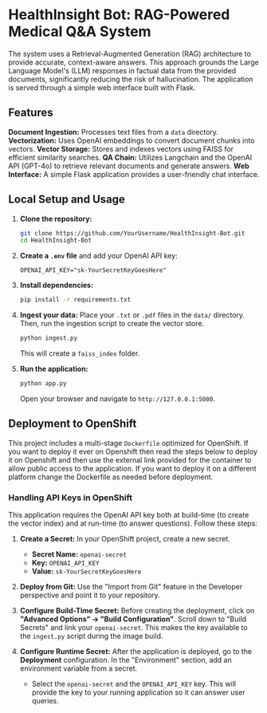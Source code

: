 # HealthInsight Bot: RAG-Powered Medical Q&A System

The system uses a Retrieval-Augmented Generation (RAG) architecture to provide accurate, context-aware answers. This approach grounds the Large Language Model's (LLM) responses in factual data from the provided documents, significantly reducing the risk of hallucination. The application is served through a simple web interface built with Flask.

## Features
**Document Ingestion:** Processes text files from a `data` directory.
**Vectorization:** Uses OpenAI embeddings to convert document chunks into vectors.
**Vector Storage:** Stores and indexes vectors using FAISS for efficient similarity searches.
**QA Chain:** Utilizes Langchain and the OpenAI API (GPT-4o) to retrieve relevant documents and generate answers.
**Web Interface:** A simple Flask application provides a user-friendly chat interface.

## Local Setup and Usage

1.  **Clone the repository:**
    ```bash
    git clone https://github.com/YourUsername/HealthInsight-Bot.git
    cd HealthInsight-Bot
    ```

2.  **Create a `.env` file** and add your OpenAI API key:
    ```
    OPENAI_API_KEY="sk-YourSecretKeyGoesHere"
    ```

3.  **Install dependencies:**
    ```bash
    pip install -r requirements.txt
    ```

4.  **Ingest your data:**
    Place your `.txt` or `.pdf` files in the `data/` directory. Then, run the ingestion script to create the vector store.
    ```bash
    python ingest.py
    ```
    This will create a `faiss_index` folder.

5.  **Run the application:**
    ```bash
    python app.py
    ```
    Open your browser and navigate to `http://127.0.0.1:5000`.

## Deployment to OpenShift

This project includes a multi-stage `Dockerfile` optimized for OpenShift. If you want to deploy it ever on Openshift then read the steps below to deploy it on Openshift and then use the external link provided for the container to allow public access to the application. 
If you want to deploy it on a different platform change the Dockerfile as needed before deployment.

### Handling API Keys in OpenShift
This application requires the OpenAI API key both at build-time (to create the vector index) and at run-time (to answer questions). Follow these steps:

1.  **Create a Secret:** In your OpenShift project, create a new secret.
    *   **Secret Name:** `openai-secret`
    *   **Key:** `OPENAI_API_KEY`
    *   **Value:** `sk-YourSecretKeyGoesHere`

2.  **Deploy from Git:** Use the "Import from Git" feature in the Developer perspective and point it to your repository.

3.  **Configure Build-Time Secret:** Before creating the deployment, click on **"Advanced Options" -> "Build Configuration"**. Scroll down to "Build Secrets" and link your `openai-secret`. This makes the key available to the `ingest.py` script during the image build.

4.  **Configure Runtime Secret:** After the application is deployed, go to the **Deployment** configuration. In the "Environment" section, add an environment variable from a secret.
    *   Select the `openai-secret` and the `OPENAI_API_KEY` key. This will provide the key to your running application so it can answer user queries.

